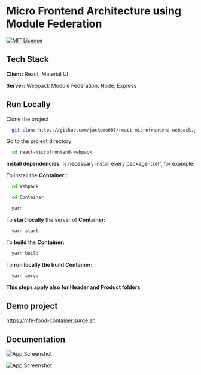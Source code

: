
# Micro Frontend Architecture using Module Federation

[![MIT License](https://img.shields.io/badge/License-MIT-green.svg)](https://choosealicense.com/licenses/mit/)


## Tech Stack

**Client:** React, Material UI

**Server:** Webpack Module Federation, Node, Express


## Run Locally

Clone the project

```bash
  git clone https://github.com/jackomo007/react-microfrontend-webpack.git
```

Go to the project directory

```bash
  cd react-microfrontend-webpack
```


**Install dependencies:** Is necessary install every package itself, for example:

To install the **Container:**:

```bash
  cd Webpack
```

```bash
  cd Container
```

```bash
  yarn
```

To **start locally** the server of **Container:**

```bash
  yarn start
```

To **build** the **Container:**

```bash
  yarn build
```

To **run locally the build Container:**

```bash
  yarn serve
```

**This steps apply also for Header and Product folders**

## Demo project

https://mfe-food-container.surge.sh
## Documentation

![App Screenshot](https://res.cloudinary.com/dvm6sgg1h/image/upload/v1692540259/mfe-food/hxibvl6bdb5ncu3fbgjy.png)

![App Screenshot](https://res.cloudinary.com/dvm6sgg1h/image/upload/v1692541057/mfe-food/ngueuexxctvnoybtyftm.png)